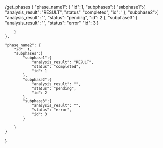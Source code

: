 

/get_phases
{
    "phase_name1": {
        "id": 1,
        "subphases":{
            "subphase1":{
                "analysis_result": "RESULT",
                "status": "completed",
                "id": 1
            },
            "subphase2":{
                "analysis_result": "",
                "status": "pending",
                "id": 2
            },
            "subphase3":{
                "analysis_result": "",
                "status": "error",
                "id": 3
            }
            
        }
    },

    "phase_name2": {
        "id": 1,
        "subphases":{
            "subphase1":{
                "analysis_result": "RESULT",
                "status": "completed",
                "id": 1
            },
            "subphase2":{
                "analysis_result": "",
                "status": "pending",
                "id": 2
            },
            "subphase3":{
                "analysis_result": "",
                "status": "error",
                "id": 3
            }
            
        }
    }

}
